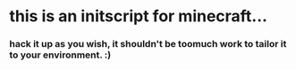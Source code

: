 # this is an initscript for minecraft...
  ### hack it up as you wish, it shouldn't be toomuch work to tailor it to your environment.   :)
